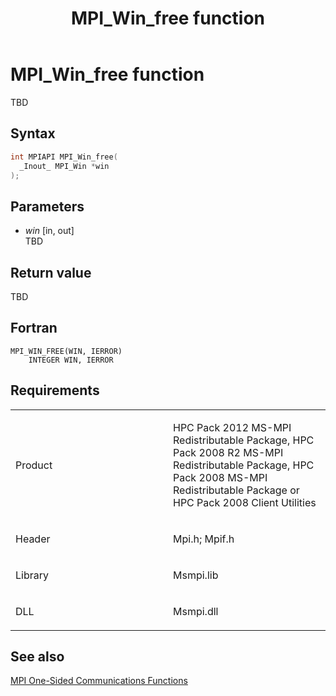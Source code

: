 ﻿---
title: MPI_Win_free function
TOCTitle: MPI_Win_free function
ms:assetid: daa35d13-e417-4159-99fb-ff9f9605df11
ms:mtpsurl: https://msdn.microsoft.com/en-us/library/Dn520603(v=VS.85)
ms:contentKeyID: 59361074
ms.date: 03/28/2018
mtps_version: v=VS.85
f1_keywords:
- MPI_WIN_FREE
- mpif/MPI_Win_free
- mpi/MPI_WIN_FREE
dev_langs:
- C++
- C
---

# MPI\_Win\_free function

TBD

## Syntax

``` c++
int MPIAPI MPI_Win_free(
  _Inout_ MPI_Win *win
);
```

## Parameters

  - *win* \[in, out\]  
    TBD

## Return value

TBD

## Fortran

    MPI_WIN_FREE(WIN, IERROR)
        INTEGER WIN, IERROR

## Requirements

<table>
<colgroup>
<col style="width: 50%" />
<col style="width: 50%" />
</colgroup>
<tbody>
<tr class="odd">
<td><p>Product</p></td>
<td><p>HPC Pack 2012 MS-MPI Redistributable Package, HPC Pack 2008 R2 MS-MPI Redistributable Package, HPC Pack 2008 MS-MPI Redistributable Package or HPC Pack 2008 Client Utilities</p></td>
</tr>
<tr class="even">
<td><p>Header</p></td>
<td>Mpi.h;
Mpif.h</td>
</tr>
<tr class="odd">
<td><p>Library</p></td>
<td>Msmpi.lib</td>
</tr>
<tr class="even">
<td><p>DLL</p></td>
<td>Msmpi.dll</td>
</tr>
</tbody>
</table>


## See also

[MPI One-Sided Communications Functions](mpi-one-sided-communications-functions.md)

